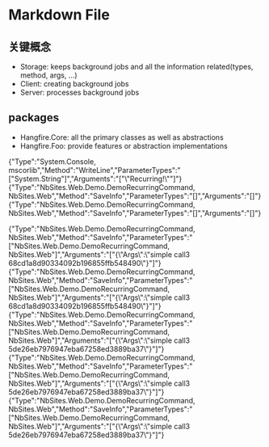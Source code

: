 ﻿# Markdown File

## 关键概念

- Storage: keeps background jobs and all the information related(types, method, args, ...)
- Client: creating background jobs
- Server: processes background jobs


## packages

- Hangfire.Core: all the primary classes as well as abstractions
- Hangfire.Foo: provide features or abstraction implementations


{"Type":"System.Console, mscorlib","Method":"WriteLine","ParameterTypes":"[\"System.String\"]","Arguments":"[\"\\\"Recurring!\\\"\"]"}
{"Type":"NbSites.Web.Demo.DemoRecurringCommand, NbSites.Web","Method":"SaveInfo","ParameterTypes":"[]","Arguments":"[]"}
{"Type":"NbSites.Web.Demo.DemoRecurringCommand, NbSites.Web","Method":"SaveInfo","ParameterTypes":"[]","Arguments":"[]"}

{"Type":"NbSites.Web.Demo.DemoRecurringCommand, NbSites.Web","Method":"SaveInfo","ParameterTypes":"[\"NbSites.Web.Demo.DemoRecurringCommand, NbSites.Web\"]","Arguments":"[\"{\\\"Args\\\":\\\"simple call3 68cd1a8d90334092b196855ffb548490\\\"}\"]"}
{"Type":"NbSites.Web.Demo.DemoRecurringCommand, NbSites.Web","Method":"SaveInfo","ParameterTypes":"[\"NbSites.Web.Demo.DemoRecurringCommand, NbSites.Web\"]","Arguments":"[\"{\\\"Args\\\":\\\"simple call3 68cd1a8d90334092b196855ffb548490\\\"}\"]"}
{"Type":"NbSites.Web.Demo.DemoRecurringCommand, NbSites.Web","Method":"SaveInfo","ParameterTypes":"[\"NbSites.Web.Demo.DemoRecurringCommand, NbSites.Web\"]","Arguments":"[\"{\\\"Args\\\":\\\"simple call3 5de26eb7976947eba67258ed3889ba37\\\"}\"]"}
{"Type":"NbSites.Web.Demo.DemoRecurringCommand, NbSites.Web","Method":"SaveInfo","ParameterTypes":"[\"NbSites.Web.Demo.DemoRecurringCommand, NbSites.Web\"]","Arguments":"[\"{\\\"Args\\\":\\\"simple call3 5de26eb7976947eba67258ed3889ba37\\\"}\"]"}
{"Type":"NbSites.Web.Demo.DemoRecurringCommand, NbSites.Web","Method":"SaveInfo","ParameterTypes":"[\"NbSites.Web.Demo.DemoRecurringCommand, NbSites.Web\"]","Arguments":"[\"{\\\"Args\\\":\\\"simple call3 5de26eb7976947eba67258ed3889ba37\\\"}\"]"}